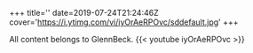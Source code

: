 +++
title=''
date=2019-07-24T21:24:46Z
cover='https://i.ytimg.com/vi/iyOrAeRPOvc/sddefault.jpg'
+++

All content belongs to GlennBeck.
{{< youtube iyOrAeRPOvc >}}
